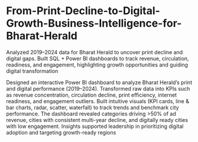 # From-Print-Decline-to-Digital-Growth-Business-Intelligence-for-Bharat-Herald
Analyzed 2019–2024 data for Bharat Herald to uncover print decline and digital gaps. Built SQL + Power BI dashboards to track revenue, circulation, readiness, and engagement, highlighting growth opportunities and guiding digital transformation

Designed an interactive Power BI dashboard to analyze Bharat Herald’s print and digital performance (2019–2024). Transformed raw data into KPIs such as revenue concentration, circulation decline, print efficiency, internet readiness, and engagement outliers. Built intuitive visuals (KPI cards, line & bar charts, radar, scatter, waterfall) to track trends and benchmark city performance. The dashboard revealed categories driving >50% of ad revenue, cities with consistent multi-year decline, and digitally ready cities with low engagement. Insights supported leadership in prioritizing digital adoption and targeting growth-ready regions
